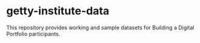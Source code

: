 # getty-institute-data
This repository provides working and sample datasets for Building a Digital Portfolio participants.

